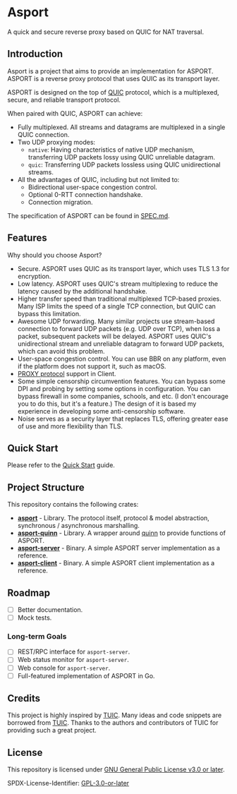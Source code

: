 # Asport

A quick and secure reverse proxy based on QUIC for NAT traversal.

## Introduction

Asport is a project that aims to provide an implementation for ASPORT. ASPORT is a reverse proxy protocol that uses QUIC
as its transport layer.

ASPORT is designed on the top of [QUIC](https://www.rfc-editor.org/rfc/rfc9000.html) protocol, which is a multiplexed,
secure, and reliable transport protocol.

When paired with QUIC, ASPORT can achieve:

- Fully multiplexed. All streams and datagrams are multiplexed in a single QUIC connection.
- Two UDP proxying modes:
  - `native`: Having characteristics of native UDP mechanism, transferring UDP packets lossy using QUIC unreliable
    datagram.
  - `quic`: Transferring UDP packets lossless using QUIC unidirectional streams.
- All the advantages of QUIC, including but not limited to:
  - Bidirectional user-space congestion control.
  - Optional 0-RTT connection handshake.
  - Connection migration.

The specification of ASPORT can be found in [SPEC.md](./SPEC.md).

## Features

Why should you choose Asport?

- Secure. ASPORT uses QUIC as its transport layer, which uses TLS 1.3 for encryption.
- Low latency. ASPORT uses QUIC's stream multiplexing to reduce the latency caused by the additional handshake.
- Higher transfer speed than traditional multiplexed TCP-based proxies. Many ISP limits the speed of a single TCP
  connection,
  but QUIC can bypass this limitation.
- Awesome UDP forwarding. Many similar projects use stream-based connection to forward UDP packets (e.g. UDP over TCP),
  when
  loss a packet, subsequent packets will be delayed. ASPORT uses QUIC's unidirectional stream and unreliable datagram to
  forward UDP packets, which can avoid this problem.
- User-space congestion control. You can use BBR on any platform, even if the platform does not support it, such as
  macOS.
- [PROXY protocol](https://www.haproxy.org/download/2.4/doc/proxy-protocol.txt) support in Client.
- Some simple censorship circumvention features. You can bypass some DPI and probing by setting some options in
  configuration.
  You can bypass firewall in some companies, schools, and etc. (I don't encourage you to do this, but it's a feature.)
  The design of it is based my experience in developing some anti-censorship software.
- Noise serves as a security layer that replaces TLS, offering greater ease of use and more flexibility than TLS.

## Quick Start

Please refer to the [Quick Start](./QUICK_START.md) guide.

## Project Structure

This repository contains the following crates:

- **[asport](./asport)** - Library. The protocol itself, protocol & model abstraction, synchronous / asynchronous
  marshalling.
- **[asport-quinn](./asport-quinn)** - Library. A wrapper around [quinn](https://github.com/quinn-rs/quinn) to provide
  functions of ASPORT.
- **[asport-server](./asport-server)** - Binary. A simple ASPORT server implementation as a reference.
- **[asport-client](./asport-client)** - Binary. A simple ASPORT client implementation as a reference.

## Roadmap

- [ ] Better documentation.
- [ ] Mock tests.

### Long-term Goals

- [ ] REST/RPC interface for `asport-server`.
- [ ] Web status monitor for `asport-server`.
- [ ] Web console for `asport-server`.
- [ ] Full-featured implementation of ASPORT in Go.

## Credits

This project is highly inspired by [TUIC](https://github.com/EAimTY/tuic). Many ideas and code snippets are borrowed
from
[TUIC](https://github.com/EAimTY/tuic). Thanks to the authors and contributors of TUIC for providing such a great
project.

## License

This repository is licensed under [GNU General Public License v3.0 or later](./LICENSE).

SPDX-License-Identifier: [GPL-3.0-or-later](https://spdx.org/licenses/GPL-3.0-or-later.html)